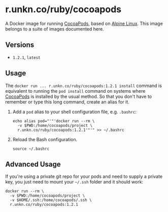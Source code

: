 # r.unkn.co/ruby/cocoapods

A Docker image for running [CocoaPods](https://cocoapods.org), based on [Alpine Linux](https://alpinelinux.org). This image belongs to a suite of images documented here.

## Versions

 - `1.2.1`, `latest`

## Usage

The `docker run ... r.unkn.co/ruby/cocoapods:1.2.1 install` command is equivalent to running the `pod install` command on systems where [CocoaPods](https://cocoapods.org) is installed by the usual method. So that you don't have to remember or type this long command, create an alias for it.

1. Add a `pod` alias to your shell configuration file, e.g. `.bashrc`:
    ```
    echo alias pod="'"'docker run --rm \
      -v $PWD:/home/cocoapods/project \
      r.unkn.co/ruby/cocoapods:1.2.1'"'" >> ~/.bashrc
    ```

2. Reload the Bash configuration.
    ```
    source ~/.bashrc
    ```

## Advanced Usage

If you're using a private git repo for your pods and need to supply a private key, you just need to mount your `~/.ssh` folder and it should work:

```
docker run --rm \
  -v $PWD:/home/cocoapods/project \
  -v $HOME/.ssh:/home/cocoapods/.ssh \
  r.unkn.co/ruby/cocoapods:1.2.1
```
